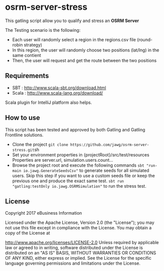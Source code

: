 # osrm-server-stress

This gatling script allow you to qualify and stress an **OSRM Server**

The Testing scenario is the following:
 * Each user will randomly select a region in the regions.csv file (round-robin strategy)
 * In this region, the user will randomly choose two positions (lat/lng) in the same contient
 * Then, the user will request and get the route between the two positions

## Requirements
 * SBT : http://www.scala-sbt.org/download.html
 * Scala : http://www.scala-lang.org/download/

Scala plugin for IntelliJ platform also helps.

## How to use

This script has been tested and approved by both Gatling and Gatling Frontline solutions.

 * Clone the project
 ```git clone https://github.com/jawg/osrm-server-stress.git```sh  
 * Set your environment properties in {projectRoot}/src/test/resources
 Properties are server.url, simulation.users.count...  
 * Browse the project root and execute the following commands
 ```sbt "run-main io.jawg.GenerateSeedsCsv"``` to generate seeds for all simulated users. Skip this step if you want to use a custom seeds file or keep the previous one and produce the exact same test.
 ```sbt run "gatling:testOnly io.jawg.OSRMSimulation"``` to run the stress test.


## License

Copyright 2017 eBusiness Information

Licensed under the Apache License, Version 2.0 (the "License"); you may not use this file except in compliance with the License. You may obtain a copy of the License at

   http://www.apache.org/licenses/LICENSE-2.0
Unless required by applicable law or agreed to in writing, software distributed under the License is distributed on an "AS IS" BASIS, WITHOUT WARRANTIES OR CONDITIONS OF ANY KIND, either express or implied. See the License for the specific language governing permissions and limitations under the License.


